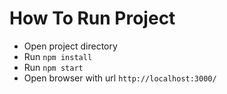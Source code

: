 # How To Run Project
- Open project directory
- Run `npm install`
- Run `npm start`
- Open browser with url `http://localhost:3000/`
